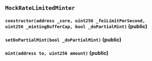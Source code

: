 ## `MockRateLimitedMinter`






### `constructor(address _core, uint256 _feiLimitPerSecond, uint256 _mintingBufferCap, bool _doPartialMint)` (public)





### `setDoPartialMint(bool _doPartialMint)` (public)





### `mint(address to, uint256 amount)` (public)








